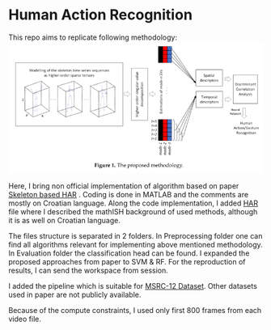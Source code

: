 # Human Action Recognition

This repo aims to replicate following methodology:
![Methodology](methodology.png)

Here, I bring non official implementation of algorithm based on paper [Skeleton based HAR](inventions-04-00009-v2.pdf)
. Coding is done in MATLAB and the comments are mostly on Croatian language. Along the code implementation, I added [HAR](HAR.pdf) file where I described the mathISH background of used methods, although it is as well on Croatian language.

The files structure is separated in 2 folders. In Preprocessing folder one can find all algorithms relevant for implementing above mentioned methodology. In Evaluation folder the classification head can be found. I expanded the proposed approaches from paper to SVM & RF. For the reproduction of results, I can send the workspace from session.

I added the pipeline which is suitable for [MSRC-12 Dataset](MSRC_12_gesture_dataset.pdf). Other datasets used in paper are not publicly available.

Because of the compute constraints, I used only first 800 frames from each video file. 
